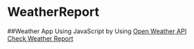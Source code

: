 # WeatherReport
##Weather App Using JavaScript by Using <a href="openweathermap.org">Open Weather API</a> <br>
<a href="https://rajputpritesh1.github.io/WeatherReport/">Check Weather Report</a>
